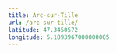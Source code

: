 ```yaml
---
title: Arc-sur-Tille
url: /arc-sur-tille/
latitude: 47.3450572
longitude: 5.1893967000000005
---
```

